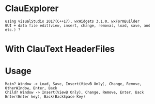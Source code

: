 # ClauExplorer
    using visualStudio 2017(C++17), wxWidgets 3.1.0, wxFormBuilder
    GUI + data file edit(view, insert, change, removal, load, save, and etc.) ?
# With ClauText HeaderFiles
    
# Usage
    Main? Window -> Load, Save, Insert(ViewB Only), Change, Remove, OtherWIndow, Enter, Back
    Child? Window -> Insert(ViewB Only), Change, Remove, Enter, Back
    Enter(Enter key), Back(BackSpace Key)
